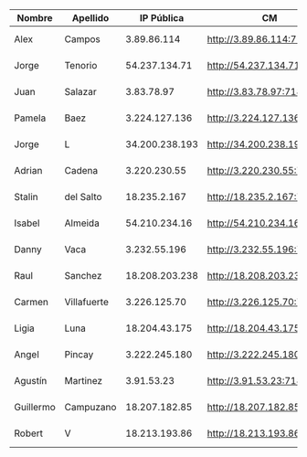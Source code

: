 | Nombre    | Apellido    | IP Pública     | CM                         | EFM                                | NIFI                            | NiFi Registry                             | Schema Registry            | SMM                        | Hue                        | CDSW                              |
|-----------|-------------|----------------|----------------------------|------------------------------------|---------------------------------|-------------------------------------------|----------------------------|----------------------------|----------------------------|-----------------------------------|
| Alex      | Campos      | 3.89.86.114    | http://3.89.86.114:7180    | http://3.89.86.114:10080/efm/ui    | http://3.89.86.114:8080/nifi    | http://3.89.86.114:18080/nifi-registry    | http://3.89.86.114:7788    | http://3.89.86.114:9991    | http://3.89.86.114:8888    | http://cdsw.3.89.86.114.nip.io    |
| Jorge     | Tenorio     | 54.237.134.71  | http://54.237.134.71:7180  | http://54.237.134.71:10080/efm/ui  | http://54.237.134.71:8080/nifi  | http://54.237.134.71:18080/nifi-registry  | http://54.237.134.71:7788  | http://54.237.134.71:9991  | http://54.237.134.71:8888  | http://cdsw.54.237.134.71.nip.io  |
| Juan      | Salazar     | 3.83.78.97     | http://3.83.78.97:7180     | http://3.83.78.97:10080/efm/ui     | http://3.83.78.97:8080/nifi     | http://3.83.78.97:18080/nifi-registry     | http://3.83.78.97:7788     | http://3.83.78.97:9991     | http://3.83.78.97:8888     | http://cdsw.3.83.78.97.nip.io     |
| Pamela    | Baez        | 3.224.127.136  | http://3.224.127.136:7180  | http://3.224.127.136:10080/efm/ui  | http://3.224.127.136:8080/nifi  | http://3.224.127.136:18080/nifi-registry  | http://3.224.127.136:7788  | http://3.224.127.136:9991  | http://3.224.127.136:8888  | http://cdsw.3.224.127.136.nip.io  |
| Jorge     | L           | 34.200.238.193 | http://34.200.238.193:7180 | http://34.200.238.193:10080/efm/ui | http://34.200.238.193:8080/nifi | http://34.200.238.193:18080/nifi-registry | http://34.200.238.193:7788 | http://34.200.238.193:9991 | http://34.200.238.193:8888 | http://cdsw.34.200.238.193.nip.io |
| Adrian    | Cadena      | 3.220.230.55   | http://3.220.230.55:7180   | http://3.220.230.55:10080/efm/ui   | http://3.220.230.55:8080/nifi   | http://3.220.230.55:18080/nifi-registry   | http://3.220.230.55:7788   | http://3.220.230.55:9991   | http://3.220.230.55:8888   | http://cdsw.3.220.230.55.nip.io   |
| Stalin    | del Salto   | 18.235.2.167   | http://18.235.2.167:7180   | http://18.235.2.167:10080/efm/ui   | http://18.235.2.167:8080/nifi   | http://18.235.2.167:18080/nifi-registry   | http://18.235.2.167:7788   | http://18.235.2.167:9991   | http://18.235.2.167:8888   | http://cdsw.18.235.2.167.nip.io   |
| Isabel    | Almeida     | 54.210.234.16  | http://54.210.234.16:7180  | http://54.210.234.16:10080/efm/ui  | http://54.210.234.16:8080/nifi  | http://54.210.234.16:18080/nifi-registry  | http://54.210.234.16:7788  | http://54.210.234.16:9991  | http://54.210.234.16:8888  | http://cdsw.54.210.234.16.nip.io  |
| Danny     | Vaca        | 3.232.55.196   | http://3.232.55.196:7180   | http://3.232.55.196:10080/efm/ui   | http://3.232.55.196:8080/nifi   | http://3.232.55.196:18080/nifi-registry   | http://3.232.55.196:7788   | http://3.232.55.196:9991   | http://3.232.55.196:8888   | http://cdsw.3.232.55.196.nip.io   |
| Raul      | Sanchez     | 18.208.203.238 | http://18.208.203.238:7180 | http://18.208.203.238:10080/efm/ui | http://18.208.203.238:8080/nifi | http://18.208.203.238:18080/nifi-registry | http://18.208.203.238:7788 | http://18.208.203.238:9991 | http://18.208.203.238:8888 | http://cdsw.18.208.203.238.nip.io |
| Carmen    | Villafuerte | 3.226.125.70   | http://3.226.125.70:7180   | http://3.226.125.70:10080/efm/ui   | http://3.226.125.70:8080/nifi   | http://3.226.125.70:18080/nifi-registry   | http://3.226.125.70:7788   | http://3.226.125.70:9991   | http://3.226.125.70:8888   | http://cdsw.3.226.125.70.nip.io   |
| Ligia     | Luna        | 18.204.43.175  | http://18.204.43.175:7180  | http://18.204.43.175:10080/efm/ui  | http://18.204.43.175:8080/nifi  | http://18.204.43.175:18080/nifi-registry  | http://18.204.43.175:7788  | http://18.204.43.175:9991  | http://18.204.43.175:8888  | http://cdsw.18.204.43.175.nip.io  |
| Angel     | Pincay      | 3.222.245.180  | http://3.222.245.180:7180  | http://3.222.245.180:10080/efm/ui  | http://3.222.245.180:8080/nifi  | http://3.222.245.180:18080/nifi-registry  | http://3.222.245.180:7788  | http://3.222.245.180:9991  | http://3.222.245.180:8888  | http://cdsw.3.222.245.180.nip.io  |
| Agustín   | Martinez    | 3.91.53.23     | http://3.91.53.23:7180     | http://3.91.53.23:10080/efm/ui     | http://3.91.53.23:8080/nifi     | http://3.91.53.23:18080/nifi-registry     | http://3.91.53.23:7788     | http://3.91.53.23:9991     | http://3.91.53.23:8888     | http://cdsw.3.91.53.23.nip.io     |
| Guillermo | Campuzano   | 18.207.182.85  | http://18.207.182.85:7180  | http://18.207.182.85:10080/efm/ui  | http://18.207.182.85:8080/nifi  | http://18.207.182.85:18080/nifi-registry  | http://18.207.182.85:7788  | http://18.207.182.85:9991  | http://18.207.182.85:8888  | http://cdsw.18.207.182.85.nip.io  |
| Robert    | V           | 18.213.193.86  | http://18.213.193.86:7180  | http://18.213.193.86:10080/efm/ui  | http://18.213.193.86:8080/nifi  | http://18.213.193.86:18080/nifi-registry  | http://18.213.193.86:7788  | http://18.213.193.86:9991  | http://18.213.193.86:8888  | http://cdsw.18.213.193.86.nip.io  |
